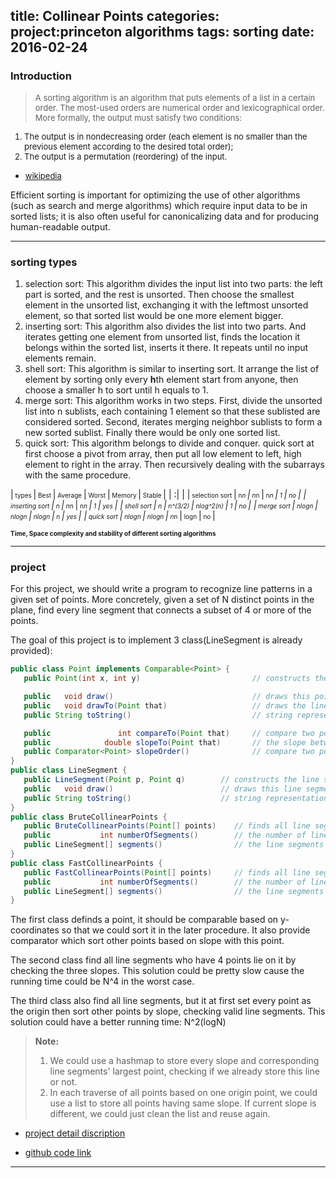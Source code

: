 title: Collinear Points
categories: project:princeton algorithms
tags: sorting
date: 2016-02-24
---

### Introduction
> <font size=2>A sorting algorithm is an algorithm that puts elements of a list in a certain order. The most-used orders are numerical order and lexicographical order. More formally, the output must satisfy two conditions:  
1. The output is in nondecreasing order (each element is no smaller than the previous element according to the desired total order);  
2. The output is a permutation (reordering) of the input.  
- [wikipedia](https://en.wikipedia.org/wiki/Sorting_algorithm)</font>

Efficient sorting is important for optimizing the use of other algorithms (such as search and merge algorithms) which require input data to be in sorted lists; it is also often useful for canonicalizing data and for producing human-readable output.
<!--more-->
----


### sorting types

1. selection sort: This algorithm divides the input list into two parts: the left part is sorted, and the rest is unsorted. Then choose the smallest element in the unsorted list, exchanging it with the leftmost unsorted element, so that sorted list would be one more element bigger.  
2. inserting sort: This algorithm also divides the list into two parts. And iterates getting one element from unsorted list, finds the location it belongs within the sorted list, inserts it there. It repeats until no input elements remain.
3. shell sort: This algorithm is similar to inserting sort. It arrange the list of element by sorting only every **h**th element start from anyone, then choose a smaller h to sort until h equals to 1.  
4. merge sort: This algorithm works in two steps. First, divide the unsorted list into n sublists, each containing 1 element so that these sublisted are considered sorted. Second, iterates merging neighbor sublists to form a new sorted sublist. Finally there would be only one sorted list.
5. quick sort: This algorithm belongs to divide and conquer. quick sort at first choose a pivot from array, then put all low element to left, high element to right in the array. Then recursively dealing with the subarrays with the same procedure.

|<font size=1>  types </font> |<font size=1>  Best  </font>|<font size=1> Average </font>|<font size=1> Worst </font>|<font size=1> Memory </font>|<font size=1> Stable </font>|
| :| |
|<font size=1>  selection sort </font> |<font size=1>  n*n  </font>|<font size=1> n*n </font>|<font size=1> n*n </font>|<font size=1> 1 </font>|<font size=1> no </font>|
|<font size=1>  inserting sort </font> |<font size=1>  n  </font>|<font size=1> n*n </font>|<font size=1> n*n </font>|<font size=1> 1 </font>|<font size=1> yes </font>|
|<font size=1>  shell sort </font> |<font size=1>  n  </font>|<font size=1> n^(3/2) </font>|<font size=1> nlog^2(n) </font>|<font size=1> 1 </font>|<font size=1> no </font>|
|<font size=1>  merge sort </font> |<font size=1>  nlogn  </font>|<font size=1> nlogn </font>|<font size=1> nlogn </font>|<font size=1> n </font>|<font size=1> yes </font>|
|<font size=1>  quick sort </font> |<font size=1>  nlogn  </font>|<font size=1> nlogn </font>|<font size=1> n*n </font>|<font size=1> logn </font>|<font size=1> no </font>|

<font size=1>**Time, Space complexity and stability of different sorting algorithms**</font>

---
### project
For this project, we should write a program to recognize line patterns in a given set of points. More concretely, given a set of N distinct points in the plane, find every line segment that connects a subset of 4 or more of the points.  

The goal of this project is to implement 3 class(LineSegment is already provided):  
```java
public class Point implements Comparable<Point> {
   public Point(int x, int y)                         // constructs the point (x, y)

   public   void draw()                               // draws this point
   public   void drawTo(Point that)                   // draws the line segment from this point to that point
   public String toString()                           // string representation

   public               int compareTo(Point that)     // compare two points by y-coordinates, breaking ties by x-coordinates
   public            double slopeTo(Point that)       // the slope between this point and that point
   public Comparator<Point> slopeOrder()              // compare two points by slopes they make with this point
}
public class LineSegment {
   public LineSegment(Point p, Point q)        // constructs the line segment between points p and q
   public   void draw()                        // draws this line segment
   public String toString()                    // string representation
}
public class BruteCollinearPoints {
   public BruteCollinearPoints(Point[] points)    // finds all line segments containing 4 points
   public           int numberOfSegments()        // the number of line segments
   public LineSegment[] segments()                // the line segments
}
public class FastCollinearPoints {
   public FastCollinearPoints(Point[] points)     // finds all line segments containing 4 or more points
   public           int numberOfSegments()        // the number of line segments
   public LineSegment[] segments()                // the line segments
}
```

The first class definds a point, it should be comparable based on y-coordinates so that we could sort it in the later procedure. It also provide comparator which sort other points based on slope with this point.

The second class find all line segments who have 4 points lie on it by checking the three slopes. This solution could be pretty slow cause the running time could be N^4 in the worst case.

The third class also find all line segments, but it at first set every point as the origin then sort other points by slope, checking valid line segments. This solution could have a better running time: N^2(logN)

> **Note:**
>  1. We could use a hashmap to store every slope and corresponding line segments' largest point, checking if we already store this line or not.
>  2. In each traverse of all points based on one origin point, we could use a list to store all points having same slope. If current slope is different, we could just clean the list and reuse again.

- [project detail discription](http://coursera.cs.princeton.edu/algs4/assignments/collinear.html)

- [github code link](https://github.com/xiaofeixiawang/algorithms/tree/master/princeton_hw3/src)

---
